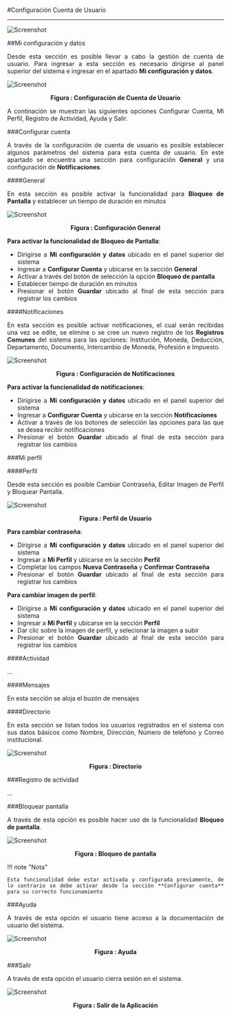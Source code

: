 #Configuración Cuenta de Usuario  
********************************
<div style="text-align: justify;" >

![Screenshot](../img/logokavac.png#imagen)

##Mi configuración y datos

Desde esta sección es posible llevar a cabo la gestión de cuenta de usuario.  Para ingresar a esta sección es necesario dirigirse al panel superior del sistema e ingresar en el apartado **Mi configuración y datos**. 

![Screenshot](../img/figure_user_setting_1.png)<div style="text-align: center;font-weight: bold">Figura : Configuración de Cuenta de Usuario</div>

A continación se muestran las siguientes opciones Configurar Cuenta, Mi Perfil, Registro de Actividad, Ayuda y Salir.

###Configurar cuenta 

A través de la configuración de cuenta de usuario es posible establecer algunos parámetros del sistema para esta cuenta de usuario. En este apartado se encuentra una sección para configuración **General** y una configuración de **Notificaciones**.

####General

En esta sección es posible activar la funcionalidad para **Bloqueo de Pantalla** y establecer un tiempo de duración en minutos

![Screenshot](../img/figure_user_setting_2.png)<div style="text-align: center;font-weight: bold">Figura : Configuración General</div>

**Para activar la funcionalidad de Bloqueo de Pantalla**:

- Dirigirse a **Mi configuración y datos** ubicado en el panel superior del sistema
- Ingresar a **Configurar Cuenta** y ubicarse en la sección **General**
- Activar a través del botón de selección la opción **Bloqueo de pantalla**
- Establecer tiempo de duración en minutos 
- Presionar el botón **Guardar** ubicado al final de esta sección para registrar los cambios


####Notificaciones

En esta sección es posible activar notificaciones, el cual serán recibidas una vez se edite, se elimine o se cree un nuevo registro de los **Registros Comunes** del sistema para las opciones: Institución, Moneda, Deducción, Departamento, Documento, Intercambio de Moneda, Profesión e Impuesto. 

![Screenshot](../img/figure_user_setting_3.png)<div style="text-align: center;font-weight: bold">Figura : Configuración de Notificaciones</div>

**Para activar la funcionalidad de notificaciones**:

- Dirigirse a **Mi configuración y datos** ubicado en el panel superior del sistema
- Ingresar a **Configurar Cuenta** y ubicarse en la sección **Notificaciones**
- Activar a través de los botones de selección las opciones para las que se desea recibir notificaciones  
- Presionar el botón **Guardar** ubicado al final de esta sección para registrar los cambios

###Mi perfil

####Perfil

Desde esta sección es posible Cambiar Contraseña, Editar Imagen de Perfil y Bloquear Pantalla. 

![Screenshot](../img/figure_user_setting_4.png)<div style="text-align: center;font-weight: bold">Figura : Perfil de Usuario</div> 

**Para cambiar contraseña**:

- Dirigirse a **Mi configuración y datos** ubicado en el panel superior del sistema
- Ingresar a **Mi Perfil** y ubicarse en la sección **Perfil**
- Completar los campos **Nueva Contraseña** y **Confirmar Contraseña**  
- Presionar el botón **Guardar** ubicado al final de esta sección para registrar los cambios  

**Para cambiar imagen de perfil**:

- Dirigirse a **Mi configuración y datos** ubicado en el panel superior del sistema
- Ingresar a **Mi Perfil** y ubicarse en la sección **Perfil**
- Dar clic sobre la imagen de perfil, y selecionar la imagen a subir  
- Presionar el botón **Guardar** ubicado al final de esta sección para registrar los cambios  

####Actividad

...

####Mensajes

En esta sección se aloja el buzón de mensajes  

####Directorio

En esta sección se listan todos los usuarios registrados en el sistema con sus datos básicos como Nombre, Dirección, Número de teléfono y Correo institucional. 

![Screenshot](../img/figure_user_setting_5.png)<div style="text-align: center;font-weight: bold">Figura : Directorio</div>


###Registro de actividad

...

###Bloquear pantalla 

A través de esta opción es posible hacer uso de la funcionalidad **Bloqueo de pantalla**. 

![Screenshot](../img/figure_user_setting_6.png)<div style="text-align: center;font-weight: bold">Figura : Bloqueo de pantalla</div> 

!!! note "Nota"
	
	Esta funcionalidad debe estar activada y configurada previamente, de lo contrario se debe activar desde la sección **Configurar cuenta** para su correcto funcionamiento 

###Ayuda

A través de esta opción el usuario tiene acceso a la documentación de usuario del sistema. 

![Screenshot](../img/figure_user_setting_7.png)<div style="text-align: center;font-weight: bold">Figura : Ayuda</div> 

###Salir

A través de esta opción el usuario cierra sesión en el sistema. 

![Screenshot](../img/figure_user_setting_8.png)<div style="text-align: center;font-weight: bold">Figura : Salir de la Aplicación</div> 

